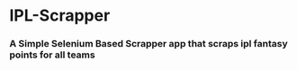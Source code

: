 # IPL-Scrapper
<h3>A Simple Selenium Based Scrapper app that scraps ipl fantasy points for all teams</h3>

